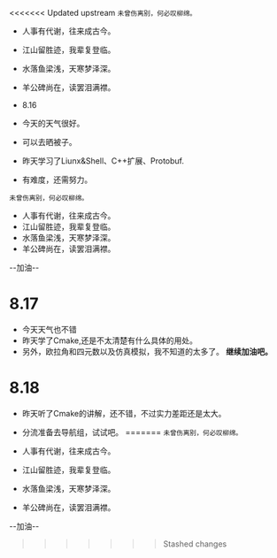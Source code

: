 <<<<<<< Updated upstream
```未曾伤离别，何必叹柳绵。```

- 人事有代谢，往来成古今。
- 江山留胜迹，我辈复登临。
- 水落鱼梁浅，天寒梦泽深。
- 羊公碑尚在，读罢泪满襟。

- 8.16
- 今天的天气很好。
- 可以去晒被子。
- 昨天学习了Liunx&Shell、C++扩展、Protobuf.
- 有难度，还需努力。


```未曾伤离别，何必叹柳绵。```
- 人事有代谢，往来成古今。
- 江山留胜迹，我辈复登临。
- 水落鱼梁浅，天寒梦泽深。
- 羊公碑尚在，读罢泪满襟。

--加油--



# 8.17 #
- 今天天气也不错
- 昨天学了Cmake,还是不太清楚有什么具体的用处。
- 另外，欧拉角和四元数以及仿真模拟，我不知道的太多了。
 **继续加油吧。**



 # 8.18 #
 - 昨天听了Cmake的讲解，还不错，不过实力差距还是太大。
 - 分流准备去导航组，试试吧。
=======
```未曾伤离别，何必叹柳绵。```

- 人事有代谢，往来成古今。
- 江山留胜迹，我辈复登临。
- 水落鱼梁浅，天寒梦泽深。
- 羊公碑尚在，读罢泪满襟。

--加油--
>>>>>>> Stashed changes
